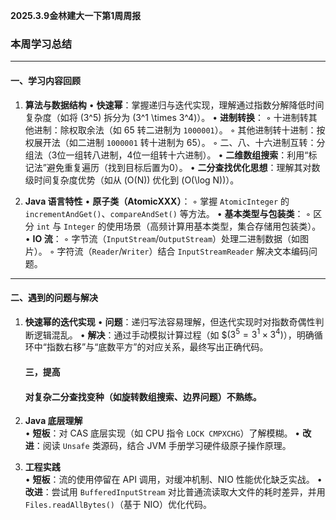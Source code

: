 **2025.3.9金林建大一下第1周周报**


### **本周学习总结**

---

#### **一、学习内容回顾**
1. **算法与数据结构** 
   • **快速幂**：掌握递归与迭代实现，理解通过指数分解降低时间复杂度（如将 \(3^5\) 拆分为 \(3^1 \times 3^4\)）。 
   • **进制转换**： 
     ◦ 十进制转其他进制：除权取余法（如 65 转二进制为 `1000001`）。 
     ◦ 其他进制转十进制：按权展开法（如二进制 `1000001` 转十进制为 65）。 
     ◦ 二、八、十六进制互转：分组法（3位一组转八进制，4位一组转十六进制）。 
   • **二维数组搜索**：利用“标记法”避免重复遍历（找到目标后置为0）。 
   • **二分查找优化思想**：理解其对数级时间复杂度优势（如从 \(O(N)\) 优化到 \(O(\log N)\)）。

2. **Java 语言特性** 
   • **原子类（AtomicXXX）**： 
     ◦ 掌握 `AtomicInteger` 的 `incrementAndGet()`、`compareAndSet()` 等方法。 
   • **基本类型与包装类**： 
     ◦ 区分 `int` 与 `Integer` 的使用场景（高频计算用基本类型，集合存储用包装类）。 
   • **IO 流**： 
     ◦ 字节流（`InputStream`/`OutputStream`）处理二进制数据（如图片）。 
     ◦ 字符流（`Reader`/`Writer`）结合 `InputStreamReader` 解决文本编码问题。  

---

#### **二、遇到的问题与解决**
1. **快速幂的迭代实现** 
   • **问题**：递归写法容易理解，但迭代实现时对指数奇偶性判断逻辑混乱。 
   • **解决**：通过手动模拟计算过程（如 \$$(3^5 = 3^{1} \times 3^{4})$），明确循环中“指数右移”与“底数平方”的对应关系，最终写出正确代码。

   
   
   #### **三，提高**
   
   ####   对复杂二分查找变种（如旋转数组搜索、边界问题）不熟练。 


1. **Java 底层理解**  
   • **短板**：对 CAS 底层实现（如 CPU 指令 `LOCK CMPXCHG`）了解模糊。 
   • **改进**：阅读 `Unsafe` 类源码，结合 JVM 手册学习硬件级原子操作原理。

2. **工程实践**  
   • **短板**：流的使用停留在 API 调用，对缓冲机制、NIO 性能优化缺乏实战。 
   • **改进**：尝试用 `BufferedInputStream` 对比普通流读取大文件的耗时差异，并用 `Files.readAllBytes()`（基于 NIO）优化代码。

